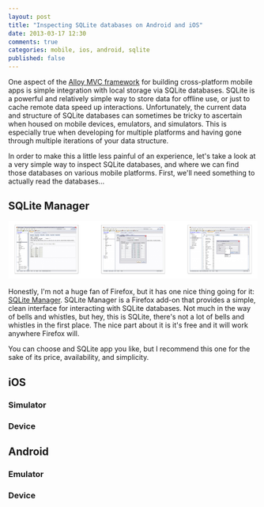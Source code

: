 ```yaml
---
layout: post
title: "Inspecting SQLite databases on Android and iOS"
date: 2013-03-17 12:30
comments: true
categories: mobile, ios, android, sqlite
published: false
---
```


One aspect of the [Alloy MVC framework](https://github.com/appcelerator/alloy) for building cross-platform mobile apps is simple integration with local storage via SQLite databases. SQLite is a powerful and relatively simple way to store data for offline use, or just to cache remote data speed up interactions. Unfortunately, the current data and structure of SQLite databases can sometimes be tricky to ascertain when housed on mobile devices, emulators, and simulators. This is especially true when developing for multiple platforms and having gone through multiple iterations of your data structure.

In order to make this a little less painful of an experience, let's take a look at a very simple way to inspect SQLite databases, and where we can find those databases on various mobile platforms. First, we'll need something to actually read the databases...

## SQLite Manager

![SQLite Manager screenshots](/images/sqlite_manager.png)

Honestly, I'm not a huge fan of Firefox, but it has one nice thing going for it: [SQLite Manager](https://addons.mozilla.org/en-us/firefox/addon/sqlite-manager/). SQLite Manager is a Firefox add-on that provides a simple, clean interface for interacting with SQLite databases. Not much in the way of bells and whistles, but hey, this is SQLite, there's not a lot of bells and whistles in the first place. The nice part about it is it's free and it will work anywhere Firefox will.

You can choose and SQLite app you like, but I recommend this one for the sake of its price, availability, and simplicity.

## iOS

### Simulator

### Device

## Android

### Emulator

### Device
